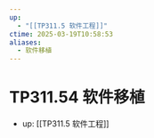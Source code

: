 ```yaml
---
up:
  - "[[TP311.5 软件工程]]"
ctime: 2025-03-19T10:58:53
aliases:
  - 软件移植
---
```


# TP311.54 软件移植

- up: [[TP311.5 软件工程]]
